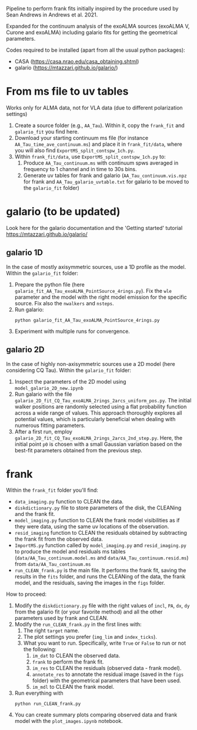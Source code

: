 Pipeline to perform frank fits initially inspired by the procedure used by Sean Andrews in Andrews et al. 2021. 

Expanded for the continuum analysis of the exoALMA sources (exoALMA V, Curone and exoALMA) including galario fits for getting the geometrical parameters.

Codes required to be installed (apart from all the usual python packages):
- CASA (https://casa.nrao.edu/casa_obtaining.shtml)
- galario (https://mtazzari.github.io/galario/)



# From ms file to uv tables

Works only for ALMA data, not for VLA data (due to different polarization settings)

1. Create a source folder (e.g., `AA_Tau`). Within it, copy the `frank_fit` and `galario_fit` you find here.
2. Download your starting continuum ms file (for instance `AA_Tau_time_ave_continuum.ms`) and place it in `frank_fit/data`, where you will also find `ExportMS_split_contspw_1ch.py`.
3. Within `frank_fit/data`, use `ExportMS_split_contspw_1ch.py` to:
   1. Produce `AA_Tau_continuum.ms` with continuum spws averaged in frequency to 1 channel and in time to 30s bins.
   2. Generate uv tables for frank and galario (`AA_Tau_continuum.vis.npz` for frank and `AA_Tau_galario_uvtable.txt` for galario to be moved to the `galario_fit` folder)

# galario (to be updated)

Look here for the galario documentation and the 'Getting started' tutorial https://mtazzari.github.io/galario/

## galario 1D 

In the case of mostly axisymmetric sources, use a 1D profile as the model. Within the `galario_fit` folder:

1. Prepare the python file (here `galario_fit_AA_Tau_exoALMA_PointSource_4rings.py`). Fix the `wle` parameter and the model with the right model emission for the specific source. Fix also the `nwalkers` and `nsteps`. 
2. Run galario:
   ```
   python galario_fit_AA_Tau_exoALMA_PointSource_4rings.py
   ```
3. Experiment with multiple runs for convergence.


## galario 2D

In the case of highly non-axisymmetric sources use a 2D model (here considering CQ Tau). Within the `galario_fit` folder:

1. Inspect the parameters of the 2D model using `model_galario_2D_new.ipynb`
2. Run galario with the file `galario_2D_fit_CQ_Tau_exoALMA_2rings_2arcs_uniform_pos.py`. The initial walker positions are randomly selected using a flat probability function across a wide range of values. This approach thoroughly explores all potential values, which is particularly beneficial when dealing with numerous fitting parameters.
3. After a first run, employ `galario_2D_fit_CQ_Tau_exoALMA_2rings_2arcs_2nd_step.py`. Here, the initial point `p0` is chosen with a small Gaussian variation based on the best-fit parameters obtained from the previous step.



# frank

Within the `frank_fit` folder you'll find:
- `data_imaging.py` function to CLEAN the data.
- `diskdictionary.py` file to store parameters of the disk, the CLEANing and the frank fit.
- `model_imaging.py` function to CLEAN the frank model visibilities as if they were data, using the same uv locations of the observation.
- `resid_imaging` function to CLEAN the residuals obtained by subtracting the frank fit from the observed data.
- `ImportMS.py` function called by `model_imaging.py` and `resid_imaging.py` to produce the model and residuals ms tables (`data/AA_Tau_continuum.model.ms` and `data/AA_Tau_continuum.resid.ms`) from `data/AA_Tau_continuum.ms`
- `run_CLEAN_frank.py` is the main file. It performs the frank fit, saving the results in the `fits` folder, and runs the CLEANing of the data, the frank model, and the residuals, saving the images in the `figs` folder.

How to proceed:
1. Modify the `diskdictionary.py` file with the right values of `incl`, `PA`, `dx`, `dy` from the galario fit (or your favorite method) and all the other parameters used by frank and CLEAN.
2. Modify the `run_CLEAN_frank.py` in the first lines with:
   1. The right `target` name.
   2. The plot settings you prefer (`img_lim` and `index_ticks`).
   3. What you want to run. Specifically, write `True` or `False` to run or not the following:
      1. `im_dat` to CLEAN the observed data.
      2. `frank`  to perform the frank fit.
      3. `im_res` to CLEAN the residuals (observed data - frank model).
      4. `annotate_res` to annotate the residual image (saved in the `figs` folder) with the geometrical parameters that have been used.
      5. `im_mdl` to CLEAN the frank model.
3. Run everything with
   ```
   python run_CLEAN_frank.py
   ```
4. You can create summary plots comparing observed data and frank model with the `plot_images.ipynb` notebook.
